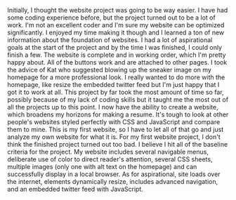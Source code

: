 Initially, I thought the website project was going to be way easier. I have had some coding experience before, 
but the project turned out to be a lot of work. I'm not an excellent coder and I'm sure my website can be optimized 
significantly. I enjoyed my time making it though and I learned a ton of new information about the foundation of websites. I 
had a lot of aspirational goals at the start of the project and by the time I was finished, I could only finish a few. The 
website is complete and in working order, which I'm pretty happy about. All of the buttons work and are attached to other 
pages. I took the advice of Kat who suggested blowing up the sneaker image on my homepage for a more professional look. I 
really wanted to do more with the homepage, like resize the embedded twitter feed but I'm just happy that I got it to work at 
all. This project by far took the most amount of time so far, possibly because of my lack of coding skills but it taught me 
the most out of all the projects up to this point. I now have the ability to create a website, which broadens my horizons for 
making a resume. It's tough to look at other people's websites styled perfectly with CSS and JavaScript and compare them to 
mine. This is my first website, so I have to let all of that go and just analyze my own website for what it is. For my first 
website project, I don't think the finished project turned out too bad. I believe I hit all of the baseline criteria for the 
project. My website includes several navigable menus, deliberate use of color to direct reader's attention, several CSS 
sheets, multiple images (only one with alt text on the homepage) and can successfully display in a local browser. As for 
aspirational, site loads over the internet, elements dynamically resize, includes advanced navigation, and an embedded twitter 
feed with JavaScript.
